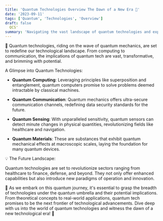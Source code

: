 ```yaml
---
title: 'Quantum Technologies Overview The Dawn of a New Era 🌌'
date: '2023-09-11'
tags: ['Quantum', 'Technologies', 'Overview']
draft: false
  QCS'
summary: 'Navigating the vast landscape of quantum technologies and exploring their transformative potential!'
---
```


🌌 Quantum technologies, riding on the wave of quantum mechanics, are set to redefine our technological landscape. From computing to communication, the implications of quantum tech are vast, transformative, and brimming with potential.

A Glimpse into Quantum Technologies:

- **Quantum Computing**: Leveraging principles like superposition and entanglement, quantum computers promise to solve problems deemed intractable by classical machines.

- **Quantum Communication**: Quantum mechanics offers ultra-secure communication channels, redefining data security standards for the future.

- **Quantum Sensing**: With unparalleled sensitivity, quantum sensors can detect minute changes in physical quantities, revolutionizing fields like healthcare and navigation.

- **Quantum Materials**: These are substances that exhibit quantum mechanical effects at macroscopic scales, laying the foundation for many quantum devices.

💡 The Future Landscape:

Quantum technologies are set to revolutionize sectors ranging from healthcare to finance, defense, and beyond. They not only offer enhanced capabilities but also introduce new paradigms of operation and innovation.

🚀 As we embark on this quantum journey, it's essential to grasp the breadth of technologies under the quantum umbrella and their potential implications. From theoretical concepts to real-world applications, quantum tech promises to be the next frontier of technological advancements. Dive deep with us into the world of quantum technologies and witness the dawn of a new technological era! 🌌
